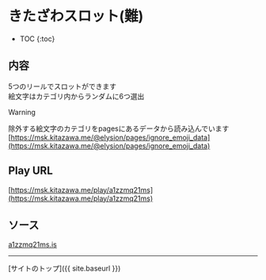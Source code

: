 # きたざわスロット(難)

* TOC
{:toc}

## 内容
5つのリールでスロットができます  
絵文字はカテゴリ内からランダムに6つ選出

> [!WARNING]
> 除外する絵文字のカテゴリをpagesにあるデータから読み込んでいます
> [https://msk.kitazawa.me/@elysion/pages/ignore_emoji_data](https://msk.kitazawa.me/@elysion/pages/ignore_emoji_data)


## Play URL

[https://msk.kitazawa.me/play/a1zzmq21ms](https://msk.kitazawa.me/play/a1zzmq21ms)

## ソース

[a1zzmq21ms.is](https://github.com/elysion-pre/MisskeyPlay/blob/main/src/kitazawa/a1zzmq21ms.is)

----

[サイトのトップ]({{ site.baseurl }})
